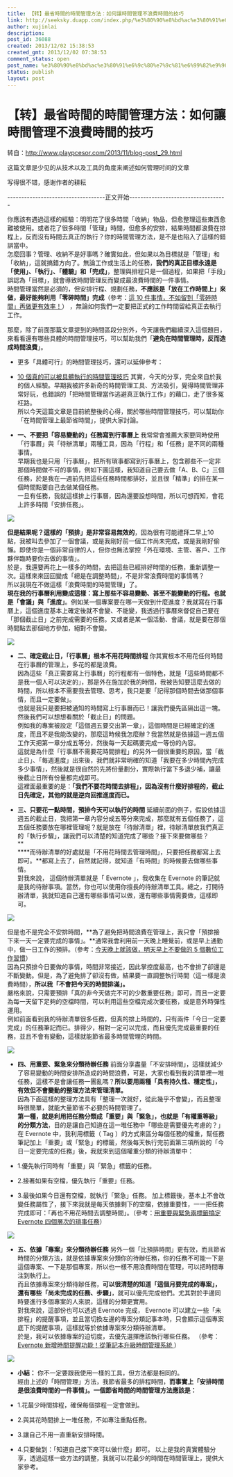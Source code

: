 ```yaml
---
title: 【转】最省時間的時間管理方法：如何讓時間管理不浪費時間的技巧
link: http://seeksky.duapp.com/index.php/%e3%80%90%e8%bd%ac%e3%80%91%e6%9c%80%e7%9c%81%e6%99%82%e9%96%93%e7%9a%84%e6%99%82%e9%96%93%e7%ae%a1%e7%90%86%e6%96%b9%e6%b3%95%ef%bc%9a%e5%a6%82%e4%bd%95%e8%ae%93%e6%99%82%e9%96%93%e7%ae%a1%e7%90%86/
author: xujinlai
description: 
post_id: 36088
created: 2013/12/02 15:38:53
created_gmt: 2013/12/02 07:38:53
comment_status: open
post_name: %e3%80%90%e8%bd%ac%e3%80%91%e6%9c%80%e7%9c%81%e6%99%82%e9%96%93%e7%9a%84%e6%99%82%e9%96%93%e7%ae%a1%e7%90%86%e6%96%b9%e6%b3%95%ef%bc%9a%e5%a6%82%e4%bd%95%e8%ae%93%e6%99%82%e9%96%93%e7%ae%a1%e7%90%86
status: publish
layout: post
---
```


# 【转】最省時間的時間管理方法：如何讓時間管理不浪費時間的技巧

转自：<http://www.playpcesor.com/2013/11/blog-post_29.html>

这篇文章是少见的从技术以及工具的角度来阐述如何管理时间的文章

写得很不错，感谢作者的耕耘

\-----------------------------------正文开始-----------------------------------

你應該有遇過這樣的經驗：明明花了很多時間「收納」物品，但愈整理這些東西愈難被使用。或者花了很多時間「管理」時間，但愈多的安排，結果時間都浪費在排程上，反而沒有時間去真正的執行？你的時間管理方法，是不是也陷入了這樣的錯誤當中。   
怎麼回事？管理、收納不是好事嗎？確實如此，但如果以為目標就是「管理」和「收納」，這就搞錯方向了。無論工作或生活上的任務，**我們的真正目標永遠是「使用」、「執行」、「體驗」和「完成」**，整理與排程只是一個過程，如果把「手段」誤認為「目標」，就會導致時間管理反而變成最浪費時間的一件事情。   
時間管理當然是必須的，但安排行程、規劃任務，**不應該是「放在工作時間上」來做，最好能夠利用「零碎時間」完成**（參考：[這 10 件事情，不如留到「零碎時間」再做更有效率！](http://www.playpcesor.com/2013/08/10.html)） ，無論如何我們一定要把正式的工作時間留給真正去執行工作。   
  
那麼，除了前面那篇文章提到的時間區段分別外，今天讓我們繼續深入這個題目，來看看還有哪些具體的時間管理技巧，可以幫助我們「**避免在時間管理時，反而造成時間浪費**」。

  * 更多「具體可行」的時間管理技巧，還可以延伸參考： 
  * [10 個真的可以被具體執行的時間管理技巧](http://www.playpcesor.com/2013/10/10.html)
其實，今天的分享，完全來自於我的個人經驗。早期我被許多新奇的時間管理工具、方法吸引，覺得時間管理非常好玩，也錯誤的「把時間管理當作逃避真正執行工作」的藉口，走了很多冤枉路。   
所以今天這篇文章是目前統整後的心得，關於哪些時間管理技巧，可以幫助你「在時間管理上最節省時間」，提供大家討論。 

  * **一、不要把「容易變動的」任務寫到行事曆上**
我常常會推薦大家要同時使用「行事曆」與「待辦清單」兩種工具，因為「行程」和「任務」是不同的兩種事情。   
早期我也是只用「行事曆」，把所有瑣事都寫到行事曆上，包含那些不一定非那個時間做不可的事情，例如下圖這樣，我知道自己要去做「A、B、C」三個任務，於是我在一週前先把這些任務時間都排好，並且很「精準」的排在某一個時間點要自己去做某個任務。   
一旦有任務，我就這樣排上行事曆，因為還要設想時間，所以可想而知，會花上許多時間「安排任務」。 

![](http://3.bp.blogspot.com/-zUJbQGwQ-Sw/Upf5xm8LphI/AAAAAAADH80/VOGoW1Qxt0o/s1600/tasks-01.png)

**但是結果呢？這樣的「預排」是非常容易無效的**，因為很有可能禮拜二早上10點，我被叫去參加了一個會議，或是我剛好前一個工作尚未完成，或是我剛好偷懶。即使你是一個非常自律的人，但你也無法掌控「外在環境、主管、客戶、工作夥伴臨時要你去做的事情」。   
於是，我還要再花上一樣多的時間，去把這些已經排好時間的任務，重新調整一次。這樣來來回回變成「總是在調整時間」，不是非常浪費時間的事情嗎？   
所以我現在不做這樣「浪費時間的時間管理」了。   
**現在我的行事曆利用變成這樣：寫上那些不容易變動、甚至不能變動的行程。也就是「會議」與「進度」**。例如某一個專案要在哪一天做到什麼進度？我就寫在行事曆上，這個進度基本上確定後就不會變、不能變，我透過行事曆來督促自己要在「那個截止日」之前完成需要的任務。又或者是某一個活動、會議，就是要在那個時間點去那個地方參加，絕對不會變。

![](http://3.bp.blogspot.com/-jPv3zP6b38c/Upf7l752ePI/AAAAAAADH9A/3QVKUCdkTI4/s1600/tasks-02.png)

  * **二、確定截止日，「行事曆」根本不用花時間排程**
你其實根本不用花任何時間在行事曆的管理上，多花的都是浪費。   
因為這些「真正需要寫上行事曆」的行程都有一個特色，就是「這些時間都不是我一個人可以決定的」，那是外在施加於我的時間，我被告知要這麼去做的時間，所以根本不需要我去管理、思考，我只是要「記得那個時間去做那個事情，而且一定要做」。   
也就是我只是要把被通知的時間寫上行事曆而已！讓我們優先區隔出這一塊。然後我們可以想想看關於「截止日」的問題。   
例如我的專案被設定「這個週五要交出第一章」，這個時間是已經確定的進度，而且不是我能改變的，那麼這時候我怎麼辦？我當然就是依據這一週五個工作天把第一章分成五等分，然後每一天起碼要完成一等份的內容。   
這就是為什麼「行事曆不需要花時間排程」的另外一個很重要的原因，當「截止日」、「每週進度」出來後，我們就非常明確的知道「我要在多少時間內完成多少事情」，然後就是很自然的先將份量劃分，實際執行當下多退少補，讓最後截止日所有份量都完成即可。   
這裡面最重要的是：**「我們不要花時間去排程」，因為沒有什麼好排程的，截止日先確定，其他的就是逆向回推進度而已。**

  * **三、只要花一點時間，預排今天可以執行的時間**
延續前面的例子，假設依據這週五的截止日，我把第一章內容分成五等分來完成，那麼就有五個任務了，這五個任務要放在哪裡管理呢？就是放在「待辦清單」裡，待辦清單放我們真正的「執行步驟」，讓我們可以清楚的知道完成了哪些？接下來要做哪些？   
**   
****而待辦清單的好處就是「不用花時間去管理時間」，只要把任務都寫上去即可。**都寫上去了，自然就記得，就知道「有時間」的時候要去做哪些事情。   
對我來說， 這個待辦清單就是「 Evernote 」，我收集在 Evernote 的筆記就是我的待辦事項。當然，你也可以使用你擅長的待辦清單工具。總之，打開待辦清單，我就知道自己還有哪些事情可以做，還有哪些事情需要做，這樣即可。 

![](http://2.bp.blogspot.com/-xVE4z__R1wk/UpgDLCGf3iI/AAAAAAADH9M/UxsE4jQtfCE/s640/tasks-03.png)

但是也不是完全不安排時間，**為了避免把時間浪費在管理上，我只會「預排接下來一天一定要完成的事情」。**通常我會利用前一天晚上睡覺前，或是早上通勤中，做一日工作的預排。（參考：[今天晚上就該做，明天早上不要做的 5 個數位工作習慣](http://www.playpcesor.com/2013/01/5.html)）   
因為只預排今日要做的事情，時間非常接近，因此掌控度最高，也不會排了卻還是不斷變動。但是，為了避免排了卻沒有做，結果要一直調整執行時間（這一樣是浪費時間），**所以我「不會把今天的時間排滿」。**   
嚴格來說，只需要預排「真的非今天做完不可的少數重要任務」即可，而且一定要為每一天留下足夠的空檔時間，可以利用這些空檔完成次要任務，或是意外時彈性運用。   
例如前面看到我的待辦清單很多任務，但真的排上時間的，只有兩件「今日一定要完成」的任務筆記而已。排得少，相對一定可以完成，而且優先完成最重要的任務，並且不會有變動，這樣就能節省最多時間管理的時間。

![](http://3.bp.blogspot.com/-MDO9SgNZ24M/UpgGCm6CIfI/AAAAAAADH9Y/plDHGCDLaHg/s400/tasks-04.png)

  * **四、用重要、緊急來分類待辦任務**
前面分享盡量「不安排時間」，這樣就減少了容易變動的時間安排所造成的時間浪費，可是，大家也看到我的清單裡一堆任務，這樣不是會讓任務一團亂嗎？**所以要用兩種「具有持久性、穩定性」，有效但不會變動的整理方法來管理清單。**   
因為下面這樣的整理方法具有「整理一次就好，從此幾乎不會變」，而且整理時很簡單，就能大量節省不必要的時間管理了。   
**第一種，就是利用把任務分類成「重要」與「緊急」，也就是「有權重等級」的分類方法**，目的是讓自己知道在這一堆任務中「哪些是需要優先考慮的？」   
在 Evernote 中，我利用標籤（ Tag ）的方式來區分每個任務的權重，幫任務筆記加上「重要」或「緊急」的標籤，然後每天執行完前面第三項所說的「今日一定要完成的任務」後，我就來到這個權重分類的待辦清單中： 

  * 1.優先執行同時有「重要」與「緊急」標籤的任務。 
  * 2.接著如果有空檔，優先執行「重要」任務。 
  * 3.最後如果今日還有空檔，就執行「緊急」任務。 
加上標籤後，基本上不會改變任務屬性了，接下來我就是每天依據剩下的空檔，依據重要性，一一把任務完成即可：「再也不用花時間去調整時間」。（參考：[用重要與緊急兩標籤搞定 Evernote 四個層次的瑣事任務](http://www.playpcesor.com/2013/07/evernote.html)） 

![](http://2.bp.blogspot.com/-YBcSDih7ZsM/UpgHogT4_-I/AAAAAAADH9k/bUbQG6qq3gY/s640/tasks-05.png)

  * **五、依據「專案」來分類待辦任務**
另外一個「比預排時間」更有效，而且節省時間的分類方法，就是依據專案來分類你的待辦任務，你的任務不可能一下是這個專案、一下是那個專案，所以也一樣不用浪費時間在管理，可以把時間專注到執行上。   
而且依據專案來分類待辦任務，**可以很清楚的知道「這個月要完成的專案」，還有哪些「尚未完成的任務、步驟」**，就可以優先完成他們。尤其對於手邊同時要進行多個專案的人來說，這樣的分類更實用。   
對我來說，這部份也可以透過 Evernote 完成， Evernote 可以建立一些「未排程」的提醒事項，並且當切換左邊的專案分類記事本時，只會顯示這個專案底下的提醒事項，這樣就等於依據專案來分類待辦清單。   
於是，我可以依據專案的迫切度，去優先選擇應該執行哪些任務。 （參考：[Evernote 新增時間提醒功能！從筆記本升級時間管理系統 ](http://www.playpcesor.com/2013/05/evernote.html)） 

![](http://4.bp.blogspot.com/-bzKNidPms7Y/UpgKS1XD3kI/AAAAAAADH90/GEHAp2p0RG4/s640/tasks-06.png)

  * **小結：**
你不一定要跟我使用一樣的工具，但方法都是相同的。   
經由上述的「時間管理」方法，我節省最多的排程時間，**而事實上「安排時間是很浪費時間的一件事情」。一個節省時間的時間管理方法應該是：**

  * 1.花最少時間排程，確保每個排程一定會做到。 
  * 2.與其花時間排上一堆任務，不如專注重點任務。 
  * 3.讓自己不用一直重新安排時間。 
  * 4.只要做到：「知道自己接下來可以做什麼」即可。 
以上是我的真實體驗分享，透過這樣一些方法的調整，我就可以花最少的時間在時間管理上，提供大家參考。